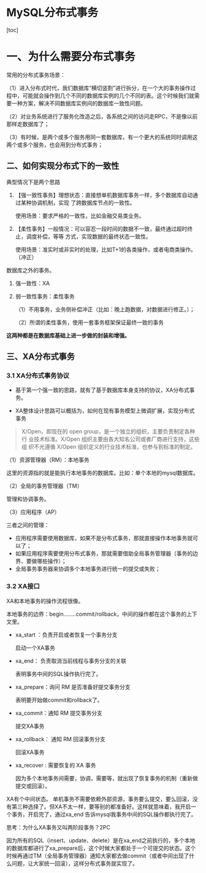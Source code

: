 # MySQL分布式事务

[toc]

# 一、为什么需要分布式事务

常用的分布式事务场景：

（1）进入分布式时代，我们数据库“横切竖割”进行拆分，在一个大的事务操作过程中，可能就会操作到几个不同的数据库实例的几个不同的表。这个时候我们就需要一种方案，解决不同数据库实例间的数据库一致性问题。

（2）对业务系统进行了服务化改造之后，各系统之间的访问走RPC，不是像以前那样走数据库了；

（3）有时候，是两个或多个服务用同一套数据库，有一个更大的系统同时调用这两个或多个服务，也会用到分布式事务；

## 二、如何实现分布式下的一致性

典型情况下是两个思路

1. 【强一致性事务】理想状态：直接想单机数据库事务一样，多个数据库自动通过某种协调机制，实现 了跨数据库节点的一致性。

   使用场景：要求严格的一致性，比如金融交易类业务。

2. 【柔性事务】一般情况：可以容忍一段时间的数据不一致，最终通过超时终止，调度补偿，等等 方式，实现数据的最终状态一致性。

   使用场景：准实时或非实时的处理，比如T+1的各类操作，或者电商类操作。（冲正）

数据库之外的事务。

1. 强一致性：XA

2. 弱一致性事务：柔性事务

   （1）不用事务，业务侧补偿冲正（比如：晚上跑数据，对数据进行修正。）；

   （2）所谓的柔性事务，使用一套事务框架保证最终一致的事务

**这两种都是在数据库基础上进一步做的封装和增强。**

## 三、XA分布式事务

### 3.1 XA分布式事务协议

- 基于第一个强一致的思路，就有了基于数据库本身支持的协议，XA分布式事务。

- XA整体设计思路可以概括为，如何在现有事务模型上微调扩展，实现分布式事务

> X/Open，即现在的 open group，是一个独立的组织，主要负责制定各种行 业技术标准。X/Open 组织主要由各大知名公司或者厂商进行支持，这些组 织不光遵循 X/Open 组织定义的行业技术标准，也参与到标准的制定。

（1）资源管理器（RM）：本地事务

这里的资源指的就是能执行本地事务的数据库。比如：单个本地的mysql数据库。

（2）全局的事务管理器（TM）

管理和协调事务。

（3）应用程序（AP）

三者之间的管理：

- 应用程序需要使用数据库，如果不是分布式事务，那就直接操作本地事务就可以了；
- 如果应用程序需要使用分布式事务，那就需要借助全局事务管理器（事务的边界、要做哪些操作）；
- 全局事务事务器来协调多个本地事务进行统一的提交或失败；

### 3.2 XA接口

XA和本地事务的操作流程很像。

本地事务的边界：begin........commit/rollback，中间的操作都在这个事务的上下文里。

- xa_start ：负责开启或者恢复一个事务分支

  启动一个XA事务

- xa_end： 负责取消当前线程与事务分支的关联

  表明事务中间的SQL操作执行完了。

- xa_prepare：询问 RM 是否准备好提交事务分支

  表明要开始做commit和rollback了。

- xa_commit：通知 RM 提交事务分支

  提交XA事务

- xa_rollback： 通知 RM 回滚事务分支

  回滚XA事务

- xa_recover : 需要恢复的 XA 事务

  因为多个本地事务间需要，协调，需要等，就出现了恢复事务的机制（重新做提交或回滚）。

XA有个中间状态。 单机事务不需要依赖外部资源，事务要么提交，要么回滚，没有第三种选择了。但XA不太一样，要等别的都准备好。这样就意味着，我开启一个事务，开启完了，通过xa_end 告诉mysql我事务中间的SQL操作都执行完了。

思考：为什么XA事务又叫两阶段事务？2PC

因为所有的SQL（insert、update、delete）是在xa_end之前执行的，多个本地的数据库都进行了xa_prepare后，这个时候大家都处于一个可提交的状态。这个时候再通过TM（全局事务管理器）通知大家都去做commit（或者中间出现了什么问题，让大家统一回滚），这样分布式事务就实现了。










